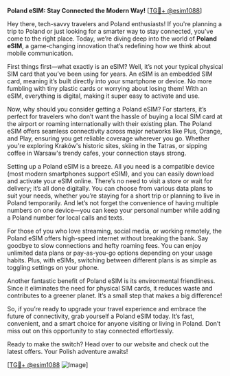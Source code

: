 **Poland eSIM: Stay Connected the Modern Way!** [[TG💪+ @esim1088](https://t.me/s/esim1088)]

Hey there, tech-savvy travelers and Poland enthusiasts! If you're planning a trip to Poland or just looking for a smarter way to stay connected, you've come to the right place. Today, we’re diving deep into the world of **Poland eSIM**, a game-changing innovation that’s redefining how we think about mobile communication.

First things first—what exactly is an eSIM? Well, it’s not your typical physical SIM card that you’ve been using for years. An eSIM is an embedded SIM card, meaning it’s built directly into your smartphone or device. No more fumbling with tiny plastic cards or worrying about losing them! With an eSIM, everything is digital, making it super easy to activate and use. 

Now, why should you consider getting a Poland eSIM? For starters, it’s perfect for travelers who don’t want the hassle of buying a local SIM card at the airport or roaming internationally with their existing plan. The Poland eSIM offers seamless connectivity across major networks like Plus, Orange, and Play, ensuring you get reliable coverage wherever you go. Whether you're exploring Kraków's historic sites, skiing in the Tatras, or sipping coffee in Warsaw's trendy cafes, your connection stays strong.

Setting up a Poland eSIM is a breeze. All you need is a compatible device (most modern smartphones support eSIM), and you can easily download and activate your eSIM online. There’s no need to visit a store or wait for delivery; it’s all done digitally. You can choose from various data plans to suit your needs, whether you’re staying for a short trip or planning to live in Poland temporarily. And let’s not forget the convenience of having multiple numbers on one device—you can keep your personal number while adding a Poland number for local calls and texts.

For those of you who love streaming, social media, or working remotely, the Poland eSIM offers high-speed internet without breaking the bank. Say goodbye to slow connections and hefty roaming fees. You can enjoy unlimited data plans or pay-as-you-go options depending on your usage habits. Plus, with eSIMs, switching between different plans is as simple as toggling settings on your phone.

Another fantastic benefit of Poland eSIM is its environmental friendliness. Since it eliminates the need for physical SIM cards, it reduces waste and contributes to a greener planet. It’s a small step that makes a big difference!

So, if you’re ready to upgrade your travel experience and embrace the future of connectivity, grab yourself a Poland eSIM today. It’s fast, convenient, and a smart choice for anyone visiting or living in Poland. Don’t miss out on this opportunity to stay connected effortlessly.

Ready to make the switch? Head over to our website and check out the latest offers. Your Polish adventure awaits!

[[TG💪+ @esim1088](https://t.me/s/esim1088) ![Image](https://i.postimg.cc/Y0z9fWf4/image.png)]
